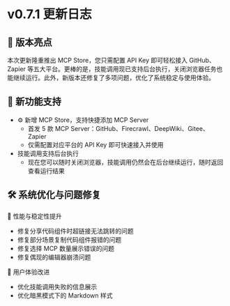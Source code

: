 # v0.7.1 更新日志

## 🌈 版本亮点

本次更新隆重推出 MCP Store，您只需配置 API Key 即可轻松接入 GitHub、Zapier 等五大平台。更棒的是，技能调用现已支持后台执行，关闭浏览器任务也能继续运行。此外，新版本还修复了多项问题，优化了系统稳定与使用体验。

## 🌟 新功能支持

- ⚙️ 新增 MCP Store，支持快捷添加 MCP Server
  - 首发 5 款 MCP Server：GitHub、Firecrawl、DeepWiki、Gitee、Zapier
  - 仅需配置对应平台的 API Key 即可快速接入并使用
- 技能调用支持后台执行
  - 现在您可以随时关闭浏览器，技能调用仍然会在后台继续运行，随时返回查看运行结果

## 🛠️ 系统优化与问题修复

🚀 性能与稳定性提升

- 修复分享代码组件时超链接无法跳转的问题
- 修复部分场景复制代码组件报错的问题
- 修复选择 MCP 数量展示错误的问题
- 修复偶现的编辑器崩溃问题

🌟 用户体验改进

- 优化技能调用失败的信息展示
- 优化暗黑模式下的 Markdown 样式